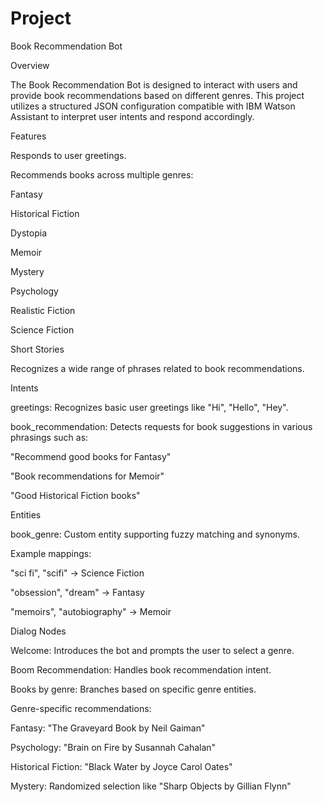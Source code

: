 # Project
Book Recommendation Bot

Overview

The Book Recommendation Bot is designed to interact with users and provide book recommendations based on different genres. This project utilizes a structured JSON configuration compatible with IBM Watson Assistant to interpret user intents and respond accordingly.

Features

Responds to user greetings.

Recommends books across multiple genres:

Fantasy

Historical Fiction

Dystopia

Memoir

Mystery

Psychology

Realistic Fiction

Science Fiction

Short Stories

Recognizes a wide range of phrases related to book recommendations.

Intents

greetings: Recognizes basic user greetings like "Hi", "Hello", "Hey".

book_recommendation: Detects requests for book suggestions in various phrasings such as:

"Recommend good books for Fantasy"

"Book recommendations for Memoir"

"Good Historical Fiction books"

Entities

book_genre: Custom entity supporting fuzzy matching and synonyms.

Example mappings:

"sci fi", "scifi" → Science Fiction

"obsession", "dream" → Fantasy

"memoirs", "autobiography" → Memoir

Dialog Nodes

Welcome: Introduces the bot and prompts the user to select a genre.

Boom Recommendation: Handles book recommendation intent.

Books by genre: Branches based on specific genre entities.

Genre-specific recommendations:

Fantasy: "The Graveyard Book by Neil Gaiman"

Psychology: "Brain on Fire by Susannah Cahalan"

Historical Fiction: "Black Water by Joyce Carol Oates"

Mystery: Randomized selection like "Sharp Objects by Gillian Flynn"

